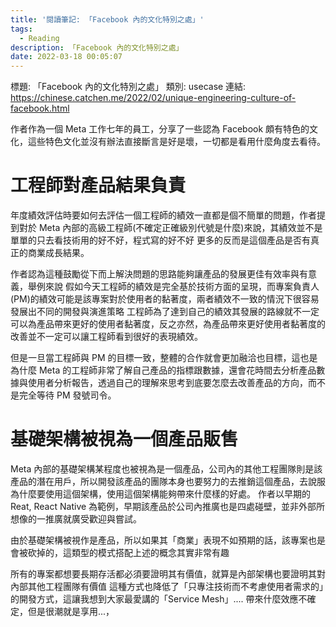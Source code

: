 ```yaml
---
title: '閱讀筆記: 「Facebook 內的文化特別之處」'
tags:
  - Reading
description: 「Facebook 內的文化特別之處」
date: 2022-03-18 00:05:07
---
```


標題: 「Facebook 內的文化特別之處」
類別: usecase
連結: https://chinese.catchen.me/2022/02/unique-engineering-culture-of-facebook.html

作者作為一個 Meta 工作七年的員工，分享了一些認為 Facebook 頗有特色的文化，這些特色文化並沒有辦法直接斷言是好是壞，一切都是看用什麼角度去看待。

# 工程師對產品結果負責
年度績效評估時要如何去評估一個工程師的績效一直都是個不簡單的問題，作者提到對於 Meta 內部的高級工程師(不確定正確級別代號是什麼)來說，其績效並不是單單的只去看技術用的好不好，程式寫的好不好
更多的反而是這個產品是否有真正的商業成長結果。

作者認為這種鼓勵從下而上解決問題的思路能夠讓產品的發展更佳有效率與有意義，舉例來說
假如今天工程師的績效是完全基於技術方面的呈現，而專案負責人(PM)的績效可能是該專案對於使用者的黏著度，兩者績效不一致的情況下很容易發展出不同的開發與演進策略
工程師為了達到自己的績效其發展的路線就不一定可以為產品帶來更好的使用者黏著度，反之亦然，為產品帶來更好使用者黏著度的改善並不一定可以讓工程師看到很好的表現績效。

但是一旦當工程師與 PM 的目標一致，整體的合作就會更加融洽也目標，這也是為什麼 Meta 的工程師非常了解自己產品的指標跟數據，還會花時間去分析產品數據與使用者分析報告，透過自己的理解來思考到底要怎麼去改善產品的方向，而不是完全等待 PM 發號司令。

# 基礎架構被視為一個產品販售

Meta 內部的基礎架構某程度也被視為是一個產品，公司內的其他工程團隊則是該產品的潛在用戶，所以開發該產品的團隊本身也要努力的去推銷這個產品，去說服為什麼要使用這個架構，使用這個架構能夠帶來什麼樣的好處。
作者以早期的 Reat, React Native 為範例，早期該產品於公司內推廣也是四處碰壁，並非外部所想像的一推廣就廣受歡迎與嘗試。

由於基礎架構被視作是產品，所以如果其「商業」表現不如預期的話，該專案也是會被砍掉的，這類型的模式搭配上述的概念其實非常有趣

所有的專案都想要長期存活都必須要證明其有價值，就算是內部架構也要證明其對內部其他工程團隊有價值
這種方式也降低了「只專注技術而不考慮使用者需求的」的開發方式，這讓我想到大家最愛講的「Service Mesh」.... 帶來什麼效應不確定，但是很潮就是享用...，


